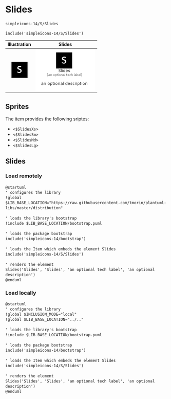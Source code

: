 # Slides


```text
simpleicons-14/S/Slides
```

```text
include('simpleicons-14/S/Slides')
```



| Illustration | Slides |
| :---: | :---: |
| ![illustration for Illustration](../../simpleicons-14/S/Slides.png) | ![illustration for Slides](../../simpleicons-14/S/Slides.Local.png) |



## Sprites
The item provides the following sriptes:

- `<$SlidesXs>`
- `<$SlidesSm>`
- `<$SlidesMd>`
- `<$SlidesLg>`





## Slides

### Load remotely
```plantuml
@startuml
' configures the library
!global $LIB_BASE_LOCATION="https://raw.githubusercontent.com/tmorin/plantuml-libs/master/distribution"

' loads the library's bootstrap
!include $LIB_BASE_LOCATION/bootstrap.puml

' loads the package bootstrap
include('simpleicons-14/bootstrap')

' loads the Item which embeds the element Slides
include('simpleicons-14/S/Slides')

' renders the element
Slides('Slides', 'Slides', 'an optional tech label', 'an optional description')
@enduml
```

### Load locally
```plantuml
@startuml
' configures the library
!global $INCLUSION_MODE="local"
!global $LIB_BASE_LOCATION="../.."

' loads the library's bootstrap
!include $LIB_BASE_LOCATION/bootstrap.puml

' loads the package bootstrap
include('simpleicons-14/bootstrap')

' loads the Item which embeds the element Slides
include('simpleicons-14/S/Slides')

' renders the element
Slides('Slides', 'Slides', 'an optional tech label', 'an optional description')
@enduml
```

